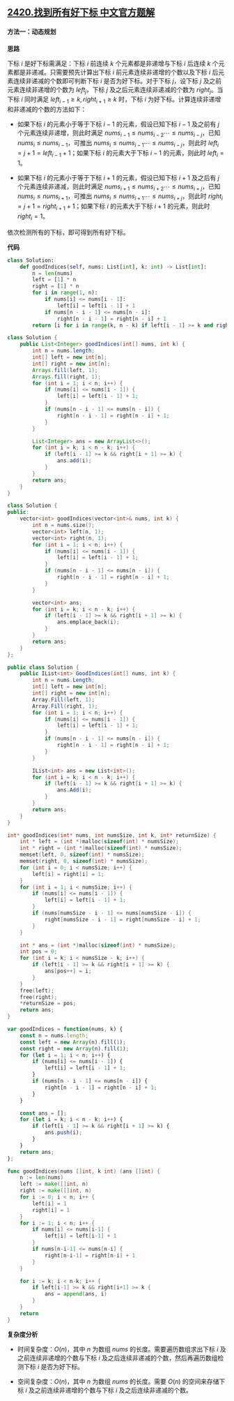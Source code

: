 ## [2420.找到所有好下标 中文官方题解](https://leetcode.cn/problems/find-all-good-indices/solutions/100000/zhao-dao-suo-you-hao-xia-biao-by-leetcod-w5ar)
#### 方法一：动态规划

**思路**

下标 $i$ 是好下标需满足：下标 $i$ 前连续 $k$ 个元素都是非递增与下标 $i$ 后连续 $k$ 个元素都是非递减。只需要预先计算出下标 $i$ 前元素连续非递增的个数以及下标 $i$ 后元素连续非递减的个数即可判断下标 $i$ 是否为好下标。对于下标 $j$，设下标 $j$ 及之前元素连续非递增的个数为 $\textit{left}_j$，下标 $j$ 及之后元素连续非递减的个数为 $\textit{right}_j$。当下标 $i$ 同时满足 $\textit{left}_{i - 1} \ge k,\textit{right}_{i + 1} \ge k$ 时，下标 $i$ 为好下标。计算连续非递增和非递减的个数的方法如下：

+ 如果下标 $i$ 的元素小于等于下标 $i-1$ 的元素，假设已知下标 $i-1$ 及之前有 $j$ 个元素连续非递增，则此时满足 $\textit{nums}_{i-1} \le \textit{nums}_{i-2} \cdots \le \textit{nums}_{i-j}$，已知 $\textit{nums}_i \le \textit{nums}_{i-1}$，可推出 $\textit{nums}_{i} \le \textit{nums}_{i-1} \cdots \le \textit{nums}_{i-j}$，则此时 $\textit{left}_i = j + 1 = \textit{left}_{i-1} + 1$；如果下标 $i$ 的元素大于下标 $i-1$ 的元素，则此时 $\textit{left}_i = 1$。

+ 如果下标 $i$ 的元素小于等于下标 $i+1$ 的元素，假设已知下标 $i+1$ 及之后有 $j$ 个元素连续非递减，则此时满足 $\textit{nums}_{i+1} \le \textit{nums}_{i+2} \cdots \le \textit{nums}_{i+j}$，已知 $\textit{nums}_i \le \textit{nums}_{i+1}$，可推出 $\textit{nums}_{i} \le \textit{nums}_{i+1} \cdots \le \textit{nums}_{i+j}$，则此时 $\textit{right}_i = j + 1 = \textit{right}_{i+1} + 1$；如果下标 $i$ 的元素大于下标 $i+1$ 的元素，则此时 $\textit{right}_i = 1$。

依次检测所有的下标，即可得到所有好下标。

**代码**

```Python [sol1-Python3]
class Solution:
    def goodIndices(self, nums: List[int], k: int) -> List[int]:
        n = len(nums)
        left = [1] * n
        right = [1] * n
        for i in range(1, n):
            if nums[i] <= nums[i - 1]:
                left[i] = left[i - 1] + 1
            if nums[n - i - 1] <= nums[n - i]:
                right[n - i - 1] = right[n - i] + 1
        return [i for i in range(k, n - k) if left[i - 1] >= k and right[i + 1] >= k]
```

```Java [sol1-Java]
class Solution {
    public List<Integer> goodIndices(int[] nums, int k) {
        int n = nums.length;
        int[] left = new int[n];
        int[] right = new int[n];
        Arrays.fill(left, 1);
        Arrays.fill(right, 1);
        for (int i = 1; i < n; i++) {
            if (nums[i] <= nums[i - 1]) {
                left[i] = left[i - 1] + 1;
            }
            if (nums[n - i - 1] <= nums[n - i]) {
                right[n - i - 1] = right[n - i] + 1;
            }
        }

        List<Integer> ans = new ArrayList<>();
        for (int i = k; i < n - k; i++) {
            if (left[i - 1] >= k && right[i + 1] >= k) {
                ans.add(i);    
            }
        }
        return ans;
    }
}
```

```C++ [sol1-C++]
class Solution {
public:
    vector<int> goodIndices(vector<int>& nums, int k) {
        int n = nums.size();
        vector<int> left(n, 1);
        vector<int> right(n, 1);
        for (int i = 1; i < n; i++) {
            if (nums[i] <= nums[i - 1]) {
                left[i] = left[i - 1] + 1;
            }
            if (nums[n - i - 1] <= nums[n - i]) {
                right[n - i - 1] = right[n - i] + 1;
            }
        }

        vector<int> ans;
        for (int i = k; i < n - k; i++) {
            if (left[i - 1] >= k && right[i + 1] >= k) {
                ans.emplace_back(i);
            }
        }
        return ans;
    }
};
```

```C# [sol1-C#]
public class Solution {
    public IList<int> GoodIndices(int[] nums, int k) {
        int n = nums.Length;
        int[] left = new int[n];
        int[] right = new int[n];
        Array.Fill(left, 1);
        Array.Fill(right, 1);
        for (int i = 1; i < n; i++) {
            if (nums[i] <= nums[i - 1]) {
                left[i] = left[i - 1] + 1;
            }
            if (nums[n - i - 1] <= nums[n - i]) {
                right[n - i - 1] = right[n - i] + 1;
            }
        }

        IList<int> ans = new List<int>();
        for (int i = k; i < n - k; i++) {
            if (left[i - 1] >= k && right[i + 1] >= k) {
                ans.Add(i);    
            }
        }
        return ans;
    }
}
```

```C [sol1-C]
int* goodIndices(int* nums, int numsSize, int k, int* returnSize) {
    int * left = (int *)malloc(sizeof(int) * numsSize);
    int * right = (int *)malloc(sizeof(int) * numsSize);
    memset(left, 0, sizeof(int) * numsSize);
    memset(right, 0, sizeof(int) * numsSize);
    for (int i = 0; i < numsSize; i++) {
        left[i] = right[i] = 1;
    }
    for (int i = 1; i < numsSize; i++) {
        if (nums[i] <= nums[i - 1]) {
            left[i] = left[i - 1] + 1;
        }
        if (nums[numsSize - i - 1] <= nums[numsSize - i]) {
            right[numsSize - i - 1] = right[numsSize - i] + 1;
        }
    }

    int * ans = (int *)malloc(sizeof(int) * numsSize);
    int pos = 0;
    for (int i = k; i < numsSize - k; i++) {
        if (left[i - 1] >= k && right[i + 1] >= k) {
            ans[pos++] = i;
        }
    }
    free(left);
    free(right);
    *returnSize = pos;
    return ans;
}
```

```JavaScript [sol1-JavaScript]
var goodIndices = function(nums, k) {
    const n = nums.length;
    const left = new Array(n).fill(1);
    const right = new Array(n).fill(1);
    for (let i = 1; i < n; i++) {
        if (nums[i] <= nums[i - 1]) {
            left[i] = left[i - 1] + 1;
        }
        if (nums[n - i - 1] <= nums[n - i]) {
            right[n - i - 1] = right[n - i] + 1;
        }
    }

    const ans = [];
    for (let i = k; i < n - k; i++) {
        if (left[i - 1] >= k && right[i + 1] >= k) {
            ans.push(i);    
        }
    }
    return ans;
};
```

```go [sol1-Golang]
func goodIndices(nums []int, k int) (ans []int) {
    n := len(nums)
    left := make([]int, n)
    right := make([]int, n)
    for i := 0; i < n; i++ {
        left[i] = 1
        right[i] = 1
    }
    for i := 1; i < n; i++ {
        if nums[i] <= nums[i-1] {
            left[i] = left[i-1] + 1
        }
        if nums[n-i-1] <= nums[n-i] {
            right[n-i-1] = right[n-i] + 1
        }
    }

    for i := k; i < n-k; i++ {
        if left[i-1] >= k && right[i+1] >= k {
            ans = append(ans, i)
        }
    }
    return
}
```

**复杂度分析**

- 时间复杂度：$O(n)$，其中 $n$ 为数组 $\textit{nums}$ 的长度。需要遍历数组求出下标 $i$ 及之前连续非递增的个数与下标 $i$ 及之后连续非递减的个数，然后再遍历数组检测下标 $i$ 是否为好下标。

- 空间复杂度：$O(n)$，其中 $n$ 为数组 $\textit{nums}$ 的长度。需要 $O(n)$ 的空间来存储下标 $i$ 及之前连续非递增的个数与下标 $i$ 及之后连续非递减的个数。